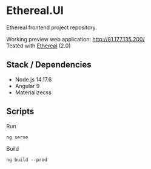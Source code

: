 # Ethereal.UI
Ethereal frontend project repository.

Working preview web application: http://81.177.135.200/ <br>
Tested with [Ethereal](https://github.com/bubuntoid/Ethereal) (2.0)

## Stack / Dependencies
* Node.js 14.17.6
* Angular 9
* Materializecss

## Scripts

Run
```
ng serve
```

Build
```
ng build --prod
```
